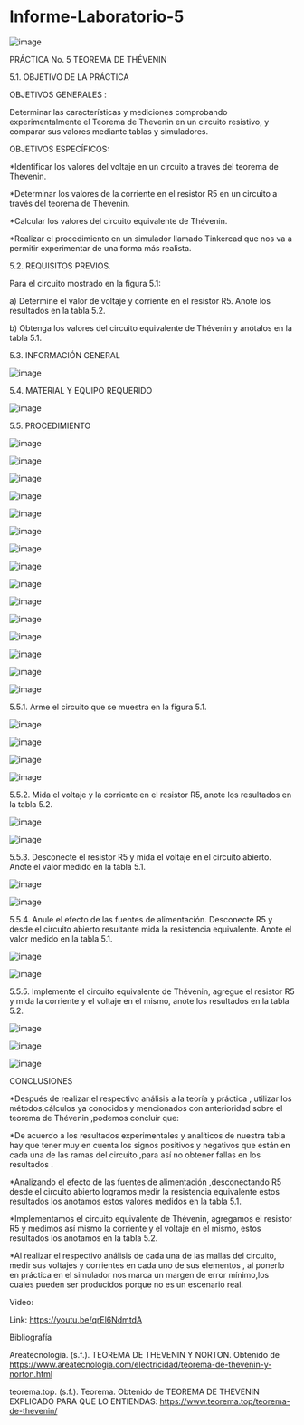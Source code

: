 # Informe-Laboratorio-5

![image](https://user-images.githubusercontent.com/84587120/127091233-b08be8d6-d93f-42d1-9b35-7e72a8e39747.png)

PRÁCTICA No. 5 TEOREMA DE THÉVENIN

5.1.  OBJETIVO DE LA PRÁCTICA

OBJETIVOS GENERALES :

Determinar las características y mediciones comprobando experimentalmente el Teorema de Thevenin  en un circuito resistivo, y comparar sus valores mediante tablas y simuladores.

OBJETIVOS ESPECÍFICOS:

*Identificar los valores del voltaje en un circuito a través del teorema de Thevenin.

*Determinar  los valores de la corriente en el resistor R5 en un circuito a través del teorema de Thevenin.

*Calcular  los valores del circuito equivalente de Thévenin.

*Realizar el procedimiento en un simulador llamado Tinkercad que nos va a permitir experimentar de una forma más realista.

     
5.2.  REQUISITOS PREVIOS.
 
Para el circuito mostrado en la figura 5.1:

a)      Determine el valor de voltaje y corriente en el resistor R5. Anote los resultados en la tabla 5.2.

b)      Obtenga los valores del circuito equivalente de Thévenin y anótalos en la tabla 5.1.

5.3.  INFORMACIÓN GENERAL

![image](https://user-images.githubusercontent.com/84587120/127091459-bf34e5cc-1df8-4a49-b243-b6bee43bd2fd.png)

5.4.  MATERIAL Y EQUIPO REQUERIDO

![image](https://user-images.githubusercontent.com/84587120/127091490-2a49cfa5-b7c6-442c-b14c-c0c01b9ea258.png)

5.5.  PROCEDIMIENTO

![image](https://user-images.githubusercontent.com/84587120/127091584-b3b35c5c-8e7a-4d06-b761-503bc909b72d.png)

![image](https://user-images.githubusercontent.com/84587120/127091609-da69aa48-effd-4093-bec4-8bf0ffb6693b.png)

![image](https://user-images.githubusercontent.com/84587120/127091642-28dc11e9-1515-4738-88f4-6175fcd78c90.png)

![image](https://user-images.githubusercontent.com/84587120/127091762-2c707cdf-2e53-46fe-a629-98d64272376b.png)

![image](https://user-images.githubusercontent.com/84587120/127091797-7630b2e5-a343-4fad-9d02-08fe761e5d82.png)

![image](https://user-images.githubusercontent.com/84587120/127091813-e877d92c-9a36-4477-8671-5d33c742773c.png)

![image](https://user-images.githubusercontent.com/84587120/127091830-917055d0-ed31-431c-8ec2-424ae6b1cf96.png)

![image](https://user-images.githubusercontent.com/84587120/127091863-286374a3-53e1-448c-b23f-2c4742fbea16.png)

![image](https://user-images.githubusercontent.com/84587120/127091886-222aaab7-c772-4b0d-a38f-29577d815f44.png)

![image](https://user-images.githubusercontent.com/84587120/127091896-da0c0934-30d1-43f7-abf7-fb7d9109fe80.png)

![image](https://user-images.githubusercontent.com/84587120/127091948-03caee06-b064-49ed-b049-d0ca63e8a268.png)

![image](https://user-images.githubusercontent.com/84587120/127091977-76ea64cc-7395-4249-8ceb-58f6ce6a89be.png)

![image](https://user-images.githubusercontent.com/84587120/127091987-da344cbb-bc67-4280-9cb4-7d01bdbb54df.png)

![image](https://user-images.githubusercontent.com/84587120/127092021-6a959f4f-5e67-41fc-a254-ff5af93aace1.png)

![image](https://user-images.githubusercontent.com/84587120/127092039-f0154cfb-afc1-41a9-a0af-052a922652ac.png)

5.5.1.   Arme el circuito que se muestra en la figura 5.1.

![image](https://user-images.githubusercontent.com/84587120/127092143-48a34ef7-b23b-4758-8941-6f223c750472.png)

![image](https://user-images.githubusercontent.com/84587091/127093181-0e6e5bbc-132e-4cbb-846f-ba407fd3c122.png)

![image](https://user-images.githubusercontent.com/84587120/127101376-a9b07065-db57-4332-86f3-fa0925690341.png)

![image](https://user-images.githubusercontent.com/84587120/127101397-cb21e731-35fe-445e-8b30-f124fe7728a5.png)


5.5.2.   Mida el voltaje y la corriente en el resistor R5, anote los resultados en la tabla 5.2.

![image](https://user-images.githubusercontent.com/84587091/127093210-0c1fc89a-8ed7-4c2d-b72f-da17138796fa.png)

![image](https://user-images.githubusercontent.com/84587091/127093346-b9bad355-4d73-4db6-8308-59ba2472b20e.png)

5.5.3.   Desconecte el resistor R5 y mida el voltaje en el circuito abierto. Anote el valor medido en la tabla 5.1.

![image](https://user-images.githubusercontent.com/84587091/127093546-570c9a69-a6db-484f-a481-3ac3819eabd7.png)

![image](https://user-images.githubusercontent.com/84587091/127093934-3e3599ea-ff8e-499c-a295-25cb2280137d.png)

5.5.4.   Anule el efecto de las fuentes de alimentación. Desconecte R5 y desde el circuito abierto resultante mida la resistencia equivalente. Anote el valor medido en la tabla 5.1.

![image](https://user-images.githubusercontent.com/84587091/127094309-f60cea8b-1f91-4e00-b085-1feefdd5c007.png)

![image](https://user-images.githubusercontent.com/84587091/127094416-7fe57583-c356-431a-bbd2-e00e32d70444.png)

5.5.5.   Implemente el circuito equivalente de Thévenin, agregue el resistor R5 y mida la corriente y el voltaje en el mismo, anote los resultados en la tabla 5.2.

![image](https://user-images.githubusercontent.com/84587091/127095255-24fe376d-bf7c-4128-a9df-8cbd1d510127.png)

![image](https://user-images.githubusercontent.com/84587091/127095182-7de2beb6-7760-47f1-9c58-2f4fd1aab598.png)

![image](https://user-images.githubusercontent.com/84587091/127697461-10b77336-68df-4d1e-ae03-bbd0e4a3d81c.png)

CONCLUSIONES

*Después de realizar el respectivo análisis a la teoría y práctica , utilizar los métodos,cálculos ya conocidos y mencionados con anterioridad sobre el teorema de Thévenin ,podemos concluir que:

*De acuerdo a los resultados experimentales y analíticos de nuestra tabla hay que tener muy en cuenta los signos positivos y negativos que están en cada una de las ramas del circuito ,para así no obtener fallas en los resultados .

*Analizando  el efecto de las fuentes de alimentación ,desconectando R5 desde el circuito abierto logramos  medir la resistencia equivalente estos resultados los  anotamos  estos valores medidos  en la tabla 5.1.

*Implementamos el circuito equivalente de Thévenin, agregamos  el resistor R5 y medimos así mismo   la corriente y el voltaje en el mismo,  estos resultados los anotamos en la tabla 5.2.

*Al realizar el respectivo análisis de cada una de las mallas del circuito, medir sus voltajes y corrientes en cada uno de sus elementos , al ponerlo en práctica en el simulador nos marca un margen de error mínimo,los cuales pueden ser producidos porque no es un escenario real.

Video: 

Link: https://youtu.be/qrEl6NdmtdA 

Bibliografía

Areatecnologia. (s.f.). TEOREMA DE THEVENIN Y NORTON. Obtenido de https://www.areatecnologia.com/electricidad/teorema-de-thevenin-y-norton.html

teorema.top. (s.f.). Teorema. Obtenido de TEOREMA DE THEVENIN EXPLICADO PARA QUE LO ENTIENDAS: https://www.teorema.top/teorema-de-thevenin/



